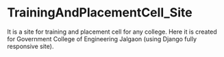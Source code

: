 # TrainingAndPlacementCell_Site
 It is a site for training and placement cell for any college. Here it is created for Government College of Engineering Jalgaon (using Django fully responsive site).
